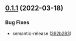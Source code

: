 ## [0.1.1](https://github.com/coingaming/google-protos/compare/v0.1.0...v0.1.1) (2022-03-18)


### Bug Fixes

* semantic-release ([392b283](https://github.com/coingaming/google-protos/commit/392b283f1475417f68f2f357818b9ae68569ac2e))
